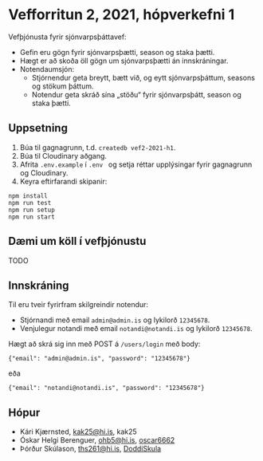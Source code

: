 # Vefforritun 2, 2021, hópverkefni 1

Vefþjónusta fyrir sjónvarpsþáttavef:

* Gefin eru gögn fyrir sjónvarpsþætti, season og staka þætti.
* Hægt er að skoða öll gögn um sjónvarpsþætti án innskráningar.
* Notendaumsjón:
  * Stjórnendur geta breytt, bætt við, og eytt sjónvarpsþáttum, seasons og stökum þáttum.
  * Notendur geta skráð sína „stöðu“ fyrir sjónvarpsþátt, season og staka þætti.

## Uppsetning

1. Búa til gagnagrunn, t.d. `createdb vef2-2021-h1`.
2. Búa til Cloudinary aðgang.
3. Afrita `.env.example` í `.env ` og setja réttar upplýsingar fyrir gagnagrunn og Cloudinary.
4. Keyra eftirfarandi skipanir:

```
npm install
npm run test
npm run setup
npm run start
```

## Dæmi um köll í vefþjónustu

TODO

## Innskráning

Til eru tveir fyrirfram skilgreindir notendur:

- Stjórnandi með email `admin@admin.is` og lykilorð `12345678`.
- Venjulegur notandi með email `notandi@notandi.is` og lykilorð `12345678`.

Hægt að skrá sig inn með POST á `/users/login` með body:

`{"email": "admin@admin.is", "password": "12345678"}`

eða

`{"email": "notandi@notandi.is", "password": "12345678"}`

## Hópur

- Kári Kjærnsted, kak25@hi.is, kak25
- Óskar Helgi Berenguer, ohb5@hi.is, [oscar6662](https://github.com/oscar6662)
- Þórður Skúlason, ths261@hi.is, [DoddiSkula](https://github.com/DoddiSkula)
